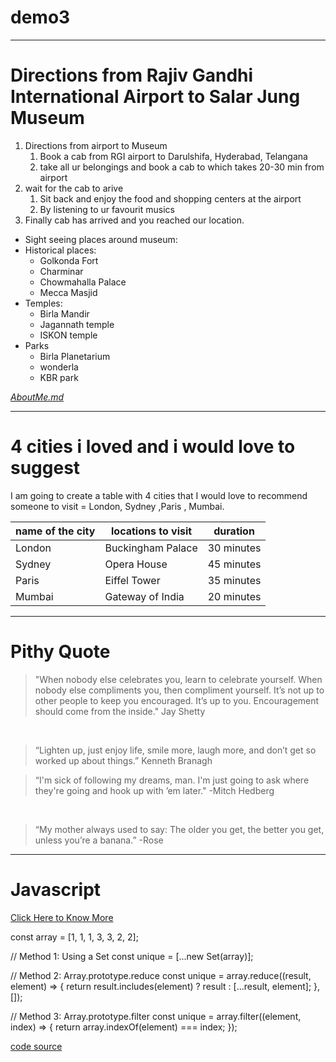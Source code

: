 # demo3




---

# Directions from Rajiv Gandhi International Airport to Salar Jung Museum
1. Directions from airport to Museum
    1. Book a cab from RGI airport to Darulshifa, Hyderabad, Telangana
    2. take all ur belongings and book a cab to  which takes 20-30 min from airport
2. wait for the cab to arive 
    1. Sit back and enjoy the food and shopping centers at the airport 
    2. By listening to ur favourit musics
3. Finally cab has arrived and you reached our location.


* Sight seeing places around museum:
 * Historical places:
    * Golkonda Fort
    * Charminar
    * Chowmahalla Palace
    * Mecca Masjid 
* Temples:
    * Birla Mandir
    * Jagannath temple
    * ISKON temple
* Parks  
    * Birla Planetarium
    * wonderla
    * KBR park

*[AboutMe.md](AboutMe.md)*

---

# 4 cities i  loved and i would love to suggest
I am going to create a table with 4 cities that I would love to recommend someone to visit = London, Sydney ,Paris , Mumbai.

|name of the city |locations to visit | duration|
|---|---|---|
|London|Buckingham Palace|30 minutes|
|Sydney|Opera House|45 minutes|
|Paris|Eiffel Tower|35 minutes|
|Mumbai|Gateway of India|20 minutes|

---
# Pithy Quote

> "When nobody else celebrates you, learn to celebrate yourself. When nobody else compliments you, then compliment yourself. It’s not up to other people to keep you encouraged. It’s up to you. Encouragement should come from the inside." Jay Shetty
 
<Br>

>  “Lighten up, just enjoy life, smile more, laugh more, and don’t get so worked up about things.”  Kenneth Branagh


> “I'm sick of following my dreams, man. I'm just going to ask where they're going and hook up with ’em later."  -Mitch Hedberg

<Br>

> “My mother always used to say: The older you get, the better you get, unless you’re a banana.”  -Rose



---

# Javascript
> 

[Click Here to Know More](https://css-tricks.com/snippets/javascript/)




const array = [1, 1, 1, 3, 3, 2, 2];

// Method 1: Using a Set
const unique = [...new Set(array)];

// Method 2: Array.prototype.reduce
const unique = array.reduce((result, element) => {
  return result.includes(element) ? result : [...result, element];
}, []);

// Method 3: Array.prototype.filter
const unique = array.filter((element, index) => {
  return array.indexOf(element) === index;
});

[code source](https://css-tricks.com/snippets/javascript/remove-duplicates-from-an-array/)
